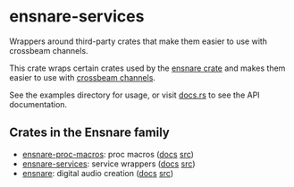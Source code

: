 # ensnare-services

Wrappers around third-party crates that make them easier to use with crossbeam
channels.

This crate wraps certain crates used by the [ensnare
crate](https://crates.io/crates/ensnare) and makes them easier to use with
[crossbeam channels](https://crates.io/crates/crossbeam-channel).

See the examples directory for usage, or visit
[docs.rs](https://docs.rs/ensnare-services/latest/ensnare-services/) to see the
API documentation.

## Crates in the Ensnare family

* [ensnare-proc-macros](https://crates.io/crates/ensnare-proc-macros): proc macros ([docs](https://docs.rs/ensnare-proc-macros/) [src](https://github.com/ensnare-org/ensnare/tree/main/crates/proc-macros))
* [ensnare-services](https://crates.io/crates/ensnare-services): service wrappers ([docs](https://docs.rs/ensnare-services/) [src](https://github.com/ensnare-org/ensnare/tree/main/crates/services))
* [ensnare](https://crates.io/crates/ensnare): digital audio creation ([docs](https://docs.rs/ensnare/) [src](https://github.com/ensnare-org/ensnare))

